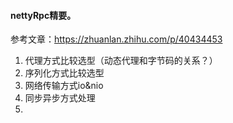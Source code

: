#### nettyRpc精要。

参考文章：https://zhuanlan.zhihu.com/p/40434453



1. 代理方式比较选型（动态代理和字节码的关系？）
2. 序列化方式比较选型
3. 网络传输方式io&nio
4. 同步异步方式处理
5. ​